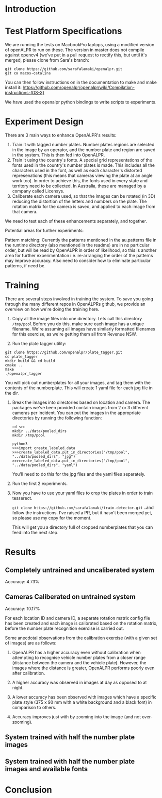 # Introduction


# Test Platform Specifications
We are running the tests on MacbookPro laptops, using a modified version of openALPR to run on these. The version in master does not compile against opencv4 (we've put in a pull request to rectify this, but until it's merged, please clone from Sara's branch:

```
git clone https://github.com/sarafalamaki/openalpr.git
git co macos-catalina
```

You can then follow instructions on in the documentation to make and make install it:
https://github.com/openalpr/openalpr/wiki/Compilation-instructions-(OS-X)

We have used the openalpr python bindings to write scripts to experiments.



# Experiment Design
There are 3 main ways to enhance OpenALPR's results:

1. Train it with tagged number plates. Number plates regions are selected in the image by an operator, and the number plate and region are saved in the system. This is then fed into OpenALPR.
2. Train it using the country's fonts. A special grid representations of the fonts used in the country's number plates is made. This includes all the characters used in the font, as well as each character's distorted represenations (this means that cameras viewing the plate at an angle work too). In order to achieve this, the fonts used in every state and territory need to be collected. In Australia, these are managed by a company called Licensys.
3. Caliberate each camera used, so that the images can be rotated (in 3D) reducing the distortion of the letters and numbers on the plate. The rotation matrix for the camera is saved, and applied to each image from that camera.

We need to test each of these enhancements separately, and together.

Potential areas for further experiments:

Pattern matching: Currently the patterns mentioned in the au.patterns file in the runtime directory (also mentioned in the readme) are in no particular order, but will be read by OpenALPR in order of likelihood, so this is another area for further experimentation i.e. re-arranging the order of the patterns may improve accuracy. Also need to consider how to eliminate particular patterns, if need be.

# Training

There are several steps involved in training the system. To save you going through the many different repos in OpenALPRs github, we provide an overview on how we're doing the training here.

1. Copy all the image files into one directory. Lets call this directory `/tmp/pool` Before you do this, make sure each image has a unique filename. We're assuming all images have similarly formatted filenames for this exercise, as we're getting them all from Revenue NSW.

1. Run the plate tagger utility:
```
git clone https://github.com/openalpr/plate_tagger.git
cd plate_tagger
mkdir build && cd build
cmake ..
make
./openalpr_tagger
```
You will pick out numberplates for all your images, and tag them with the contents of the numberplate. This will create 1 yaml file for each jpg file in the dir.

1. Break the images into directories based on location and camera. The packages
   we've been provided contain images from 2 or 3 different cameras per
   incident. You can put the images in the appropriate directories by running the
   following function: 
	```
	cd src
	mkdir ../data/pooled_dirs
	mkdir /tmp/pool

	python3
	>>>import create_labeled_data
	>>>create_labeled_data.put_in_directories("/tmp/pool", "../data/pooled_dirs", "jpg")
	>>>create_labeled_data.put_in_directories("/tmp/pool", "../data/pooled_dirs", "yaml")
	```  

   You'll need to do this for the jpg files and the yaml files separately.

1. Run the first 2 experiments. 

1. Now you have to use your yaml files to crop the plates in order to train tesserect. 

	``` git clone https://github.com/sarafalamaki/train-detector.git ```
	..and follow the instructions. I've raised a PR, but it hasn't been merged yet,
	so please use my copy for the moment.

	This will get you a directory full of cropped numberplates that you can feed
	into the next step.







# Results

## Completely untrained and uncaliberated system

Accuracy: 4.73%

## Cameras Caliberated on untrained system

Accuracy: 10.17%

For each location ID and camera ID, a separate rotation matrix config file has been created and each image is calibrated based on the rotation matrix, before the number plate recognition exercise is carried out.

Some anecdotal observations from the calibration exercise (with a given set of images) are as follows:

1. OpenALPR has a higher accuracy even without calibration when attempting to recognise vehicle number plates from a closer range (distance between the camera and the vehicle plate). However, the images where the distance is greater, OpenALPR performs poorly even after calibration.

2. A higher accuracy was observed in images at day as opposed to at night.

3. A lower accuracy has been observed with images which have a specific plate style (375 x 90 mm with a white background and a black font) in comparison to others.

4. Accuracy improves just with by zooming into the image (and not over-zooming).

## System trained with half the number plate images

## System trained with half the number plate images and available fonts


# Conclusion
